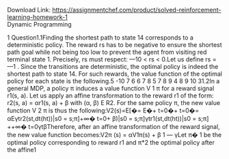 Download Link: https://assignmentchef.com/product/solved-reinforcement-learning-homework-1
<br>
Dynamic Programming

1 Question1.1Finding the shortest path to state 14 corresponds to a deterministic policy. The reward rs has to be negative to ensure the shortest path goal while not being too low to prevent the agent from visiting red terminal state 1. Precisely, rs must respect: —10 &lt; rs &lt; 0.Let us define rs = —1 . Since the transitions are deterministic, the optimal policy is indeed the shortest path to state 14. For such rewards, the value function of the optimal policy for each state is the following.5 -10 7 6 6 7 8 5 7 8 9 4 8 9 10 31.2In a general MDP, a policy π induces a value function V 1 π for a reward signal r1(s, a). Let us apply an affine transformation to the reward r1 of the form: r2(s, a) = αr1(s, a) + β with (α, β) E R2. For the same policy π, the new value function V 2 π is thus the following:V2(s)=E[�= E�+ t=0�+ t=0�= αEγtr2(st,dt(ht))|s0 = s;π]+∞� t=0+ β)|s0 = s;π]γtr1(st,dt(ht))|s0 = s;π] ++∞� t=0γtβTherefore, after an affine transformation of the reward signal, the new value function becomes:V2π (s) = αV1π(s) + β 1 — γLet π� 1 be the optimal policy corresponding to reward r1 and π*2 the optimal policy after the affine1